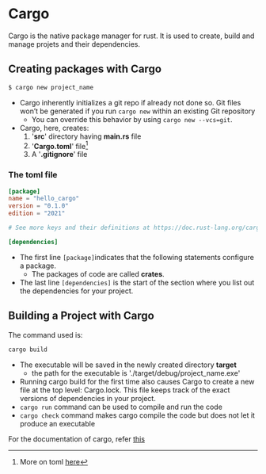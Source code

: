 # Cargo

Cargo is the native package manager for rust. It is used to create, build and manage projets and their dependencies.

## Creating packages with Cargo

```bash
$ cargo new project_name
```

* Cargo inherently initializes a git repo if already not done so. Git files won’t be generated if you run ``` cargo new ``` within an existing Git repository
    * You can override this behavior by using ``` cargo new --vcs=git ```.
* Cargo, here, creates:
    1. '**src**' directory having **main.rs** file
    2. '**Cargo.toml**' file[^1]
    3. A '**.gitignore**' file

### The toml file

```toml
[package]
name = "hello_cargo"
version = "0.1.0"
edition = "2021"

# See more keys and their definitions at https://doc.rust-lang.org/cargo/reference/manifest.html

[dependencies]
```

* The first line ```[package]```indicates that the following statements configure a package.
    * The packages of code are called **crates**.
* The last line ```[dependencies]``` is the start of the section where you list out the dependencies for your project.

## Building a Project with Cargo

The command used is:
```bash
cargo build
```
* The executable will be saved in the newly created directory **target**
    * the path for the executable is './target/debug/project_name.exe'
* Running cargo build for the first time also causes Cargo to create a new file at the top level: Cargo.lock. This file keeps track of the exact versions of dependencies in your project.
* ```cargo run``` command can be used to compile and run the code
* ```cargo check``` command makes cargo compile the code but does not let it produce an executable

For the documentation of cargo, refer [this](https://doc.rust-lang.org/cargo/)








[^1]:More on toml [here](https://toml.io/en/)
